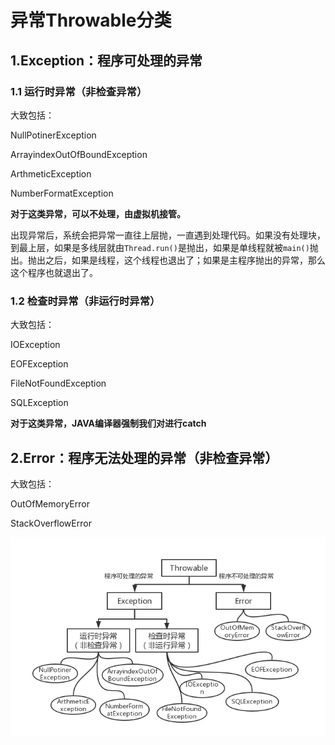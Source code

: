 # 异常Throwable分类

## 1.Exception：程序可处理的异常

### 1.1 运行时异常（非检查异常）

大致包括：

NullPotinerException

ArrayindexOutOfBoundException

ArthmeticException

NumberFormatException

**对于这类异常，可以不处理，由虚拟机接管。**

出现异常后，系统会把异常一直往上层抛，一直遇到处理代码。如果没有处理块，到最上层，如果是多线层就由`Thread.run()`是抛出，如果是单线程就被`main()`抛出。抛出之后，如果是线程，这个线程也退出了；如果是主程序抛出的异常，那么这个程序也就退出了。

### 1.2 检查时异常（非运行时异常）

大致包括：

IOException

EOFException

FileNotFoundException

SQLException

**对于这类异常，JAVA编译器强制我们对进行catch**

## 2.Error：程序无法处理的异常（非检查异常）

大致包括：

OutOfMemoryError

StackOverflowError

![](.\pict\异常分类.png)